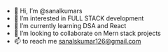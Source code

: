 - 👋 Hi, I’m @sanalkumars
- 👀 I’m interested in FULL STACK development
- 🌱 I’m currently learning DSA and React
- 💞️ I’m looking to collaborate on Mern stack projects
- 📫  to reach me sanalskumar126@gmail.com

<!---
sanalkumars/sanalkumars is a ✨ special ✨ repository because its `README.md` (this file) appears on your GitHub profile.
You can click the Preview link to take a look at your changes.
--->

